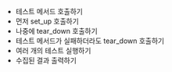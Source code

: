- 테스트 메서드 호출하기
- 먼저 set_up 호출하기
- 나중에 tear_down 호출하기
- 테스트 메서드가 실패하더라도 tear_down 호출하기
- 여러 개의 테스트 실행하기
- 수집된 결과 출력하기